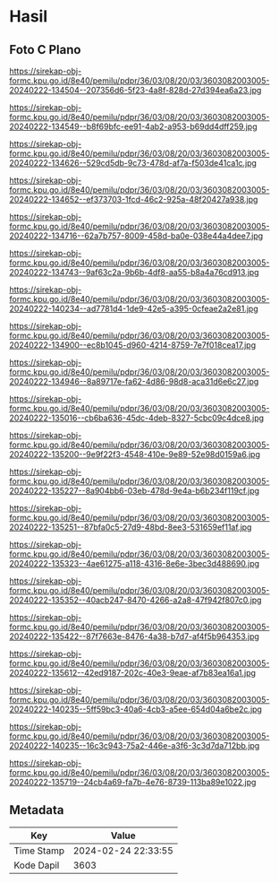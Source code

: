 # Hasil

## Foto C Plano

https://sirekap-obj-formc.kpu.go.id/8e40/pemilu/pdpr/36/03/08/20/03/3603082003005-20240222-134504--207356d6-5f23-4a8f-828d-27d394ea6a23.jpg

https://sirekap-obj-formc.kpu.go.id/8e40/pemilu/pdpr/36/03/08/20/03/3603082003005-20240222-134549--b8f69bfc-ee91-4ab2-a953-b69dd4dff259.jpg

https://sirekap-obj-formc.kpu.go.id/8e40/pemilu/pdpr/36/03/08/20/03/3603082003005-20240222-134626--529cd5db-9c73-478d-af7a-f503de41ca1c.jpg

https://sirekap-obj-formc.kpu.go.id/8e40/pemilu/pdpr/36/03/08/20/03/3603082003005-20240222-134652--ef373703-1fcd-46c2-925a-48f20427a938.jpg

https://sirekap-obj-formc.kpu.go.id/8e40/pemilu/pdpr/36/03/08/20/03/3603082003005-20240222-134716--62a7b757-8009-458d-ba0e-038e44a4dee7.jpg

https://sirekap-obj-formc.kpu.go.id/8e40/pemilu/pdpr/36/03/08/20/03/3603082003005-20240222-134743--9af63c2a-9b6b-4df8-aa55-b8a4a76cd913.jpg

https://sirekap-obj-formc.kpu.go.id/8e40/pemilu/pdpr/36/03/08/20/03/3603082003005-20240222-140234--ad7781d4-1de9-42e5-a395-0cfeae2a2e81.jpg

https://sirekap-obj-formc.kpu.go.id/8e40/pemilu/pdpr/36/03/08/20/03/3603082003005-20240222-134900--ec8b1045-d960-4214-8759-7e7f018cea17.jpg

https://sirekap-obj-formc.kpu.go.id/8e40/pemilu/pdpr/36/03/08/20/03/3603082003005-20240222-134946--8a89717e-fa62-4d86-98d8-aca31d6e6c27.jpg

https://sirekap-obj-formc.kpu.go.id/8e40/pemilu/pdpr/36/03/08/20/03/3603082003005-20240222-135016--cb6ba636-45dc-4deb-8327-5cbc09c4dce8.jpg

https://sirekap-obj-formc.kpu.go.id/8e40/pemilu/pdpr/36/03/08/20/03/3603082003005-20240222-135200--9e9f22f3-4548-410e-9e89-52e98d0159a6.jpg

https://sirekap-obj-formc.kpu.go.id/8e40/pemilu/pdpr/36/03/08/20/03/3603082003005-20240222-135227--8a904bb6-03eb-478d-9e4a-b6b234f119cf.jpg

https://sirekap-obj-formc.kpu.go.id/8e40/pemilu/pdpr/36/03/08/20/03/3603082003005-20240222-135251--87bfa0c5-27d9-48bd-8ee3-531659ef11af.jpg

https://sirekap-obj-formc.kpu.go.id/8e40/pemilu/pdpr/36/03/08/20/03/3603082003005-20240222-135323--4ae61275-a118-4316-8e6e-3bec3d488690.jpg

https://sirekap-obj-formc.kpu.go.id/8e40/pemilu/pdpr/36/03/08/20/03/3603082003005-20240222-135352--40acb247-8470-4266-a2a8-47f942f807c0.jpg

https://sirekap-obj-formc.kpu.go.id/8e40/pemilu/pdpr/36/03/08/20/03/3603082003005-20240222-135422--87f7663e-8476-4a38-b7d7-af4f5b964353.jpg

https://sirekap-obj-formc.kpu.go.id/8e40/pemilu/pdpr/36/03/08/20/03/3603082003005-20240222-135612--42ed9187-202c-40e3-9eae-af7b83ea16a1.jpg

https://sirekap-obj-formc.kpu.go.id/8e40/pemilu/pdpr/36/03/08/20/03/3603082003005-20240222-140235--5ff59bc3-40a6-4cb3-a5ee-654d04a6be2c.jpg

https://sirekap-obj-formc.kpu.go.id/8e40/pemilu/pdpr/36/03/08/20/03/3603082003005-20240222-140235--16c3c943-75a2-446e-a3f6-3c3d7da712bb.jpg

https://sirekap-obj-formc.kpu.go.id/8e40/pemilu/pdpr/36/03/08/20/03/3603082003005-20240222-135719--24cb4a69-fa7b-4e76-8739-113ba89e1022.jpg


## Metadata

| Key        | Value               |
| ---------- | ------------------- |
| Time Stamp | 2024-02-24 22:33:55 |
| Kode Dapil | 3603                |



